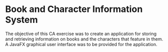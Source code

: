 # Book and Character Information System

The objective of this CA exercise was to create an application for storing and retrieving information on
books and the characters that feature in them. A JavaFX graphical user interface was to be provided
for the application.
